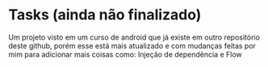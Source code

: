 # Tasks (ainda não finalizado)
Um projeto visto em um curso de android que já existe em outro repositório deste github, porém esse está mais atualizado e com mudanças feitas por mim para adicionar mais coisas como: Injeção de dependência e Flow
